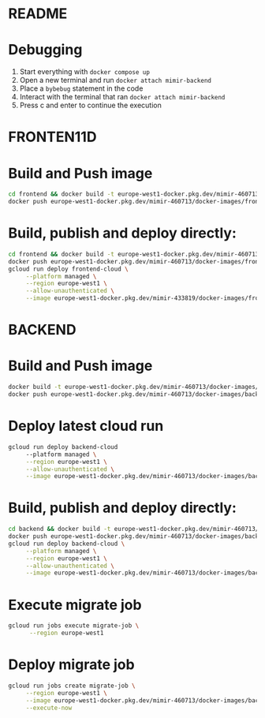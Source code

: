 # README

# Debugging

1. Start everything with `docker compose up`
2. Open a new terminal and run `docker attach mimir-backend`
3. Place a `bybebug` statement in the code
4. Interact with the terminal that ran `docker attach mimir-backend`
5. Press c and enter to continue the execution


# FRONTEN11D
# Build and Push image
````bash
cd frontend && docker build -t europe-west1-docker.pkg.dev/mimir-460713/docker-images/frontend . &&
docker push europe-west1-docker.pkg.dev/mimir-460713/docker-images/frontend
````

# Build, publish and deploy directly: 
````bash
cd frontend && docker build -t europe-west1-docker.pkg.dev/mimir-460713/docker-images/frontend . &&
docker push europe-west1-docker.pkg.dev/mimir-460713/docker-images/frontend &&
gcloud run deploy frontend-cloud \
     --platform managed \
     --region europe-west1 \
     --allow-unauthenticated \
     --image europe-west1-docker.pkg.dev/mimir-433819/docker-images/frontend:latest  
````





# BACKEND
# Build and Push image
````bash
docker build -t europe-west1-docker.pkg.dev/mimir-460713/docker-images/backend . && 
docker push europe-west1-docker.pkg.dev/mimir-460713/docker-images/backend
````

# Deploy latest cloud run
````bash
gcloud run deploy backend-cloud 
     --platform managed \
     --region europe-west1 \
     --allow-unauthenticated \
     --image europe-west1-docker.pkg.dev/mimir-460713/docker-images/backend:latest  
````

# Build, publish and deploy directly: 
````bash
cd backend && docker build -t europe-west1-docker.pkg.dev/mimir-460713/docker-images/backend . && 
docker push europe-west1-docker.pkg.dev/mimir-460713/docker-images/backend &&
gcloud run deploy backend-cloud \
     --platform managed \
     --region europe-west1 \
     --allow-unauthenticated \
     --image europe-west1-docker.pkg.dev/mimir-460713/docker-images/backend:latest  
````

# Execute migrate job
````bash
gcloud run jobs execute migrate-job \
      --region europe-west1
````

# Deploy migrate job 
````bash
gcloud run jobs create migrate-job \
     --region europe-west1 \
     --image europe-west1-docker.pkg.dev/mimir-460713/docker-images/backend:latest \
     --execute-now
````
